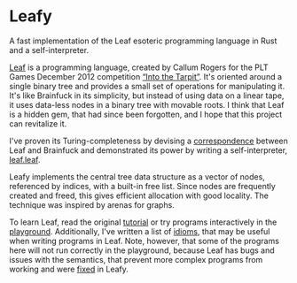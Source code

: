 # Leafy

A fast implementation of the Leaf esoteric programming language in Rust and a
self-interpreter.

[Leaf](https://github.com/CRogers/leaf) is a programming language, created by
Callum Rogers for the PLT Games December 2012 competition [“Into the Tarpit”](https://web.archive.org/web/20140910193725/http://www.pltgames.com/competition/2012/12).
It's oriented around a single binary tree and provides a small set of operations
for manipulating it. It's like Brainfuck in its simplicity, but instead of using
data on a linear tape, it uses data-less nodes in a binary tree with movable
roots. I think that Leaf is a hidden gem, that had since been forgotten, and I
hope that this project can revitalize it.

I've proven its Turing-completeness by devising a [correspondence](brainfuck.md)
between Leaf and Brainfuck and demonstrated its power by writing a
self-interpreter, [leaf.leaf](programs/leaf.leaf).

Leafy implements the central tree data structure as a vector of nodes,
referenced by indices, with a built-in free list. Since nodes are frequently
created and freed, this gives efficient allocation with good locality. The
technique was inspired by arenas for graphs.

To learn Leaf, read the original [tutorial](https://crogers.github.io/leaf/tutorial.html)
or try programs interactively in the [playground](https://crogers.github.io/leaf/default.htm).
Additionally, I've written a list of [idioms](idioms.md), that may be useful
when writing programs in Leaf. Note, however, that some of the programs here
will not run correctly in the playground, because Leaf has bugs and issues with
the semantics, that prevent more complex programs from working and were [fixed](differences.md)
in Leafy.
